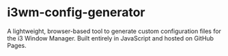 # i3wm-config-generator
A lightweight, browser-based tool to generate custom configuration files for the i3 Window Manager. Built entirely in JavaScript and hosted on GitHub Pages.
